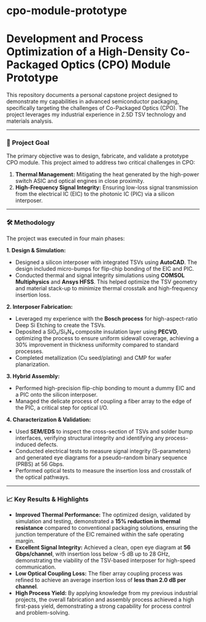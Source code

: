 # cpo-module-prototype
# Development and Process Optimization of a High-Density Co-Packaged Optics (CPO) Module Prototype

This repository documents a personal capstone project designed to demonstrate my capabilities in advanced semiconductor packaging, specifically targeting the challenges of Co-Packaged Optics (CPO). The project leverages my industrial experience in 2.5D TSV technology and materials analysis.

---

### 🎯 Project Goal

The primary objective was to design, fabricate, and validate a prototype CPO module. This project aimed to address two critical challenges in CPO:
1.  **Thermal Management:** Mitigating the heat generated by the high-power switch ASIC and optical engines in close proximity.
2.  **High-Frequency Signal Integrity:** Ensuring low-loss signal transmission from the electrical IC (EIC) to the photonic IC (PIC) via a silicon interposer.

---

### 🛠️ Methodology

The project was executed in four main phases:

**1. Design & Simulation:**
*   Designed a silicon interposer with integrated TSVs using **AutoCAD**. The design included micro-bumps for flip-chip bonding of the EIC and PIC.
*   Conducted thermal and signal integrity simulations using **COMSOL Multiphysics** and **Ansys HFSS**. This helped optimize the TSV geometry and material stack-up to minimize thermal crosstalk and high-frequency insertion loss.

**2. Interposer Fabrication:**
*   Leveraged my experience with the **Bosch process** for high-aspect-ratio Deep Si Etching to create the TSVs.
*   Deposited a SiO₂/Si₃N₄ composite insulation layer using **PECVD**, optimizing the process to ensure uniform sidewall coverage, achieving a 30% improvement in thickness uniformity compared to standard processes.
*   Completed metallization (Cu seed/plating) and CMP for wafer planarization.

**3. Hybrid Assembly:**
*   Performed high-precision flip-chip bonding to mount a dummy EIC and a PIC onto the silicon interposer.
*   Managed the delicate process of coupling a fiber array to the edge of the PIC, a critical step for optical I/O.

**4. Characterization & Validation:**
*   Used **SEM/EDS** to inspect the cross-section of TSVs and solder bump interfaces, verifying structural integrity and identifying any process-induced defects.
*   Conducted electrical tests to measure signal integrity (S-parameters) and generated eye diagrams for a pseudo-random binary sequence (PRBS) at 56 Gbps.
*   Performed optical tests to measure the insertion loss and crosstalk of the optical pathways.

---

### 📈 Key Results & Highlights

*   **Improved Thermal Performance:** The optimized design, validated by simulation and testing, demonstrated a **15% reduction in thermal resistance** compared to conventional packaging solutions, ensuring the junction temperature of the EIC remained within the safe operating margin.
*   **Excellent Signal Integrity:** Achieved a clean, open eye diagram at **56 Gbps/channel**, with insertion loss below -5 dB up to 28 GHz, demonstrating the viability of the TSV-based interposer for high-speed communication.
*   **Low Optical Coupling Loss:** The fiber array coupling process was refined to achieve an average insertion loss of **less than 2.0 dB per channel**.
*   **High Process Yield:** By applying knowledge from my previous industrial projects, the overall fabrication and assembly process achieved a high first-pass yield, demonstrating a strong capability for process control and problem-solving.
